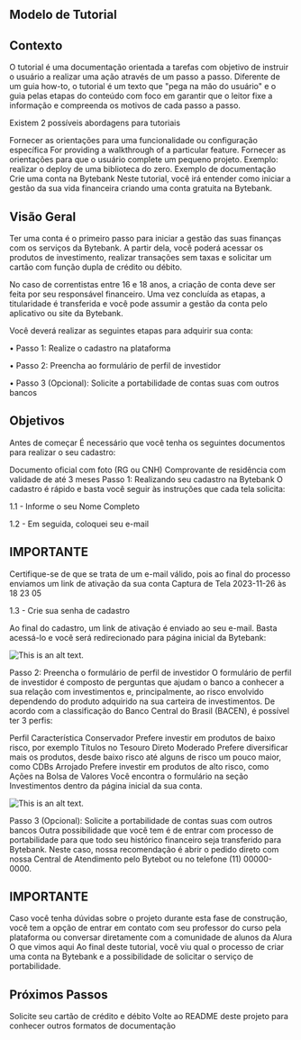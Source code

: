 ## Modelo de Tutorial

## Contexto
O tutorial é uma documentação orientada a tarefas com objetivo de instruir o usuário a realizar uma ação através de um passo a passo. Diferente de um guia how-to, o tutorial é um texto que "pega na mão do usuário" e o guia pelas etapas do conteúdo com foco em garantir que o leitor fixe a informação e compreenda os motivos de cada passo a passo.

Existem 2 possíveis abordagens para tutoriais

Fornecer as orientações para uma funcionalidade ou configuração específica For providing a walkthrough of a particular feature.
Fornecer as orientações para que o usuário complete um pequeno projeto. Exemplo: realizar o deploy de uma biblioteca do zero.
Exemplo de documentação
Crie uma conta na Bytebank
Neste tutorial, você irá entender como iniciar a gestão da sua vida financeira criando uma conta gratuita na Bytebank.

## Visão Geral
Ter uma conta é o primeiro passo para iniciar a gestão das suas finanças com os serviços da Bytebank. A partir dela, você poderá acessar os produtos de investimento, realizar transações sem taxas e solicitar um cartão com função dupla de crédito ou débito.

No caso de correntistas entre 16 e 18 anos, a criação de conta deve ser feita por seu responsável financeiro. Uma vez concluída as etapas, a titularidade é transferida e você pode assumir a gestão da conta pelo aplicativo ou site da Bytebank.

Você deverá realizar as seguintes etapas para adquirir sua conta:

• Passo 1: Realize o cadastro na plataforma

• Passo 2: Preencha ao formulário de perfil de investidor

• Passo 3 (Opcional): Solicite a portabilidade de contas suas com outros bancos

## Objetivos
Antes de começar
É necessário que você tenha os seguintes documentos para realizar o seu cadastro:

Documento oficial com foto (RG ou CNH)
Comprovante de residência com validade de até 3 meses
Passo 1: Realizando seu cadastro na Bytebank
O cadastro é rápido e basta você seguir às instruções que cada tela solicita:

1.1 - Informe o seu Nome Completo

1.2 - Em seguida, coloquei seu e-mail

## IMPORTANTE 
Certifique-se de que se trata de um e-mail válido, pois ao final do processo enviamos um link de ativação da sua conta
Captura de Tela 2023-11-26 às 18 23 05

1.3 - Crie sua senha de cadastro

Ao final do cadastro, um link de ativação é enviado ao seu e-mail. Basta acessá-lo e você será redirecionado para página inicial da Bytebank:

![This is an alt text.](/banco_tutorial.png "This is a sample image.")

Passo 2: Preencha o formulário de perfil de investidor
O formulário de perfil de investidor é composto de perguntas que ajudam o banco a conhecer a sua relação com investimentos e, principalmente, ao risco envolvido dependendo do produto adquirido na sua carteira de investimentos. De acordo com a classificação do Banco Central do Brasil (BACEN), é possível ter 3 perfis:

Perfil	Característica
Conservador	Prefere investir em produtos de baixo risco, por exemplo Títulos no Tesouro Direto
Moderado	Prefere diversificar mais os produtos, desde baixo risco até alguns de risco um pouco maior, como CDBs
Arrojado	Prefere investir em produtos de alto risco, como Ações na Bolsa de Valores
Você encontra o formulário na seção Investimentos dentro da página inicial da sua conta.

![This is an alt text.](/banco_tutorial2.png "This is a sample image.")

Passo 3 (Opcional): Solicite a portabilidade de contas suas com outros bancos
Outra possibilidade que você tem é de entrar com processo de portabilidade para que todo seu histórico financeiro seja transferido para Bytebank. Neste caso, nossa recomendação é abrir o pedido direto com nossa Central de Atendimento pelo Bytebot ou no telefone (11) 00000-0000.

## IMPORTANTE
Caso você tenha dúvidas sobre o projeto durante esta fase de construção, você tem a opção de entrar em contato com seu professor do curso pela plataforma ou conversar diretamente com a comunidade de alunos da Alura
O que vimos aqui
Ao final deste tutorial, você viu qual o processo de criar uma conta na Bytebank e a possibilidade de solicitar o serviço de portabilidade.

## Próximos Passos
Solicite seu cartão de crédito e débito
Volte ao README deste projeto para conhecer outros formatos de documentação
